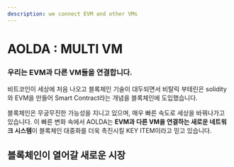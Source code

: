 ```yaml
---
description: we connect EVM and other VMs
---
```


# AOLDA : MULTI VM

### 우리는 EVM과 다른 VM들을 연결합니다.

비트코인이 세상에 처음 나오고 블록체인 기술이 대두되면서 비탈릭 부테린은 solidity와 EVM을 만들어 Smart Contract라는 개념을 블록체인에 도입했습니다.

블록체인은 무궁무진한 가능성을 지니고 있으며, 매우 빠른 속도로 세상을 바꿔나가고 있습니다. 이 빠른 변화 속에서 AOLDA는 **EVM과 다른 VM을 연결하는 새로운 네트워크 시스템**이 블록체인 대중화를 더욱 촉진시킬 KEY ITEM이라고 믿고 있습니다.

## 블록체인이 열어갈 새로운 시장

